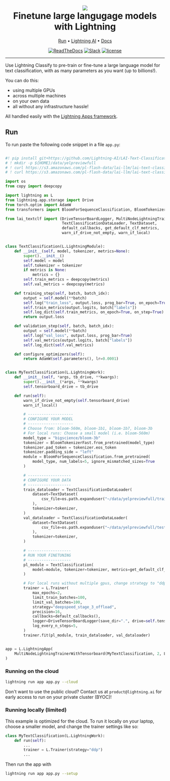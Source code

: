 <div align="center">
    <h1>
        <img src="https://lightningaidev.wpengine.com/wp-content/uploads/2022/11/Asset-54-15.png">
        <br>
        Finetune large langugage models with Lightning
        </br>
    </h1>

<div align="center">

<p align="center">
  <a href="#run">Run</a> •
  <a href="https://www.lightning.ai/">Lightning AI</a> •
  <a href="https://lightning.ai/lightning-docs/">Docs</a>
</p>

[![ReadTheDocs](https://readthedocs.org/projects/pytorch-lightning/badge/?version=stable)](https://lightning.ai/lightning-docs/)
[![Slack](https://img.shields.io/badge/slack-chat-green.svg?logo=slack)](https://www.pytorchlightning.ai/community)
[![license](https://img.shields.io/badge/License-Apache%202.0-blue.svg)](https://github.com/Lightning-AI/lightning/blob/master/LICENSE)

</div>
</div>

______________________________________________________________________

Use Lightning Classify to pre-train or fine-tune a large language model for text classification, 
with as many parameters as you want (up to billions!). 

You can do this:
* using multiple GPUs
* across multiple machines
* on your own data
* all without any infrastructure hassle! 

All handled easily with the [Lightning Apps framework](https://lightning.ai/lightning-docs/).

## Run

To run paste the following code snippet in a file `app.py`:

```python

#! pip install git+https://github.com/Lightning-AI/LAI-Text-Classification-Component
# ! mkdir -p ${HOME}/data/yelpreviewfull
# ! curl https://s3.amazonaws.com/pl-flash-data/lai-llm/lai-text-classification/datasets/Yelp/datasets/YelpReviewFull/yelp_review_full_csv/train.csv -o ${HOME}/data/yelpreviewfull/train.csv
# ! curl https://s3.amazonaws.com/pl-flash-data/lai-llm/lai-text-classification/datasets/Yelp/datasets/YelpReviewFull/yelp_review_full_csv/test.csv -o ${HOME}/data/yelpreviewfull/test.csv

import os
from copy import deepcopy

import lightning as L
from lightning.app.storage import Drive
from torch.optim import AdamW
from transformers import BloomForSequenceClassification, BloomTokenizerFast

from lai_textclf import (DriveTensorBoardLogger, MultiNodeLightningTrainerWithTensorboard,
                         TextClassificationDataLoader, TextDataset,
                         default_callbacks, get_default_clf_metrics,
                         warn_if_drive_not_empty, warn_if_local)


class TextClassification(L.LightningModule):
    def __init__(self, model, tokenizer, metrics=None):
        super().__init__()
        self.model = model
        self.tokenizer = tokenizer
        if metrics is None:
            metrics = {}
        self.train_metrics = deepcopy(metrics)
        self.val_metrics = deepcopy(metrics)

    def training_step(self, batch, batch_idx):
        output = self.model(**batch)
        self.log("train_loss", output.loss, prog_bar=True, on_epoch=True, on_step=True)
        self.train_metrics(output.logits, batch["labels"])
        self.log_dict(self.train_metrics, on_epoch=True, on_step=True)
        return output.loss

    def validation_step(self, batch, batch_idx):
        output = self.model(**batch)
        self.log("val_loss", output.loss, prog_bar=True)
        self.val_metrics(output.logits, batch["labels"])
        self.log_dict(self.val_metrics)

    def configure_optimizers(self):
        return AdamW(self.parameters(), lr=0.0001)


class MyTextClassification(L.LightningWork):
    def __init__(self, *args, tb_drive, **kwargs):
        super().__init__(*args, **kwargs)
        self.tensorboard_drive = tb_drive

    def run(self):
        warn_if_drive_not_empty(self.tensorboard_drive)
        warn_if_local()

        # --------------------
        # CONFIGURE YOUR MODEL
        # --------------------
        # Choose from: bloom-560m, bloom-1b1, bloom-1b7, bloom-3b
        # For local runs: Choose a small model (i.e. bloom-560m)
        model_type = "bigscience/bloom-3b"
        tokenizer = BloomTokenizerFast.from_pretrained(model_type)
        tokenizer.pad_token = tokenizer.eos_token
        tokenizer.padding_side = "left"
        module = BloomForSequenceClassification.from_pretrained(
            model_type, num_labels=5, ignore_mismatched_sizes=True
        )

        # -------------------
        # CONFIGURE YOUR DATA
        # -------------------
        train_dataloader = TextClassificationDataLoader(
            dataset=TextDataset(
                csv_file=os.path.expanduser("~/data/yelpreviewfull/train.csv")
            ),
            tokenizer=tokenizer,
        )
        val_dataloader = TextClassificationDataLoader(
            dataset=TextDataset(
                csv_file=os.path.expanduser("~/data/yelpreviewfull/test.csv")
            ),
            tokenizer=tokenizer,
        )

        # -------------------
        # RUN YOUR FINETUNING
        # -------------------
        pl_module = TextClassification(
            model=module, tokenizer=tokenizer, metrics=get_default_clf_metrics(5)
        )

        # For local runs without multiple gpus, change strategy to "ddp"
        trainer = L.Trainer(
            max_epochs=2,
            limit_train_batches=100,
            limit_val_batches=100,
            strategy="deepspeed_stage_3_offload",
            precision=16,
            callbacks=default_callbacks(),
            logger=DriveTensorBoardLogger(save_dir=".", drive=self.tensorboard_drive),
            log_every_n_steps=5,
        )
        trainer.fit(pl_module, train_dataloader, val_dataloader)


app = L.LightningApp(
    MultiNodeLightningTrainerWithTensorboard(MyTextClassification, 2, L.CloudCompute("gpu-fast-multi", disk_size=50))
)

```

### Running on the cloud

```bash
lightning run app app.py --cloud
```

Don't want to use the public cloud? Contact us at `product@lightning.ai` for early access to run on your private cluster (BYOC)!


### Running locally (limited)
This example is optimized for the cloud. To run it locally on your laptop, choose a smaller model, and change the trainer settings like so:

```python
class MyTextClassification(L.LightningWork):
    def run(self):
        ...
        trainer = L.Trainer(strategy="ddp")
        ...
```
Then run the app with 

```bash
lightning run app app.py --setup
```

